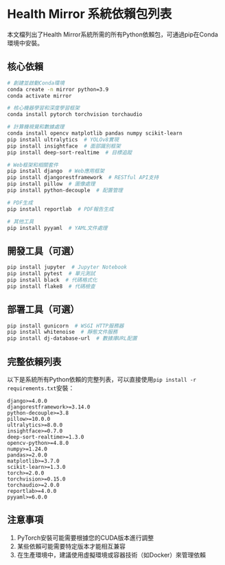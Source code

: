 # Health Mirror 系統依賴包列表

本文檔列出了Health Mirror系統所需的所有Python依賴包，可通過pip在Conda環境中安裝。

## 核心依賴

```bash
# 創建並啟動Conda環境
conda create -n mirror python=3.9
conda activate mirror

# 核心機器學習和深度學習框架
conda install pytorch torchvision torchaudio 

# 計算機視覺和數據處理
conda install opencv matplotlib pandas numpy scikit-learn
pip install ultralytics  # YOLOv8實現
pip install insightface  # 面部識別框架
pip install deep-sort-realtime  # 目標追蹤

# Web框架和相關套件
pip install django  # Web應用框架
pip install djangorestframework  # RESTful API支持
pip install pillow  # 圖像處理
pip install python-decouple  # 配置管理

# PDF生成
pip install reportlab  # PDF報告生成

# 其他工具
pip install pyyaml  # YAML文件處理
```



## 開發工具（可選）

```bash
pip install jupyter  # Jupyter Notebook
pip install pytest  # 單元測試
pip install black  # 代碼格式化
pip install flake8  # 代碼檢查
```

## 部署工具（可選）

```bash
pip install gunicorn  # WSGI HTTP服務器
pip install whitenoise  # 靜態文件服務
pip install dj-database-url  # 數據庫URL配置
```

## 完整依賴列表

以下是系統所有Python依賴的完整列表，可以直接使用`pip install -r requirements.txt`安裝：

```
django>=4.0.0
djangorestframework>=3.14.0
python-decouple>=3.8
pillow>=10.0.0
ultralytics>=8.0.0
insightface>=0.7.0
deep-sort-realtime>=1.3.0
opencv-python>=4.8.0
numpy>=1.24.0
pandas>=2.0.0
matplotlib>=3.7.0
scikit-learn>=1.3.0
torch>=2.0.0
torchvision>=0.15.0
torchaudio>=2.0.0
reportlab>=4.0.0
pyyaml>=6.0.0
```

## 注意事項

1. PyTorch安裝可能需要根據您的CUDA版本進行調整
2. 某些依賴可能需要特定版本才能相互兼容
3. 在生產環境中，建議使用虛擬環境或容器技術（如Docker）來管理依賴